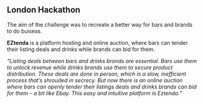 ## London Hackathon
The aim of the challenge was to recreate a better way for bars and brands to do buisess. 

__EZtenda__ is a platform hosting and online auction, where bars can tender their listing deals and drinks while brands can bid for them.

_“Listing deals between bars and drinks brands are essential.  Bars use them to unlock revenue while drinks brands use them to secure product distribution. These deals are done in person, which is a slow, inefficient process that’s shrouded in secrecy. But now there is an online auction where bars can openly tender their listings deals and drinks brands can bid for them – a bit like Ebay. This easy and intuitive platform is Eztenda.”_
